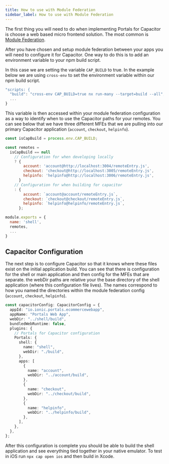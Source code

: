 ```yaml
---
title: How to use with Module Federation
sidebar_label: How to use with Module Federation
---
```


The first thing you will need to do when implementing Portals for Capacitor is choose a web based micro frontend solution. The most common is [Module Federation](https://webpack.js.org/concepts/module-federation/).

After you have chosen and setup module federation between your apps you will need to configure it for Capacitor. One way to do this is to add an environment variable to your npm build script.

In this case we are setting the variable `CAP_BUILD` to true. In the example below we are using `cross-env` to set the environment variable within our npm build script.

```javascript
"scripts: {
  "build": "cross-env CAP_BUILD=true nx run-many --target=build --all",
  ...
}
```

This variable is then accessed within your module federation configuration as a way to identify when to use the Capacitor paths for your remotes. You can see below that we have three different MFEs that we are pulling into our primary Capacitor application (`account`, `checkout`, `helpinfo`).

```javascript
const isCapBuild = process.env.CAP_BUILD;

const remotes =
  isCapBuild == null
    // Configuration for when developing locally
    ? {
        account: 'account@http://localhost:3004/remoteEntry.js',
        checkout: 'checkout@http://localhost:3005/remoteEntry.js',
        helpinfo: 'helpinfo@http://localhost:3006/remoteEntry.js',
      }
    // Configuration for when building for capacitor
    : {
        account: `account@account/remoteEntry.js`,
        checkout: `checkout@checkout/remoteEntry.js`,
        helpinfo: `helpinfo@helpinfo/remoteEntry.js`,
      };

module.exports = {
  name: 'shell',
  remotes,
  ...
}
```

## Capacitor Configuration

The next step is to configure Capacitor so that it knows where these files exist on the initial application build. You can see that there is configuration for the shell or main application and then config for the MFEs that are separate. the webDir paths are relative your the base directory of the shell application (where this configuration file lives). The names correspond to how you named the directories within the module federation config (`account`, `checkout`, `helpinfo`).

```typescript
const capacitorConfig: CapacitorConfig = {
  appId: "io.ionic.portals.ecommercewebapp",
  appName: "Portals Web App",
  webDir: "../shell/build",
  bundledWebRuntime: false,
  plugins: {
    // Portals for Capacitor configuration
    Portals: {
      shell: {
        name: "shell",
        webDir: "./build",
      },
      apps: [
        {
          name: "account",
          webDir: "../account/build",
        },
        {
          name: "checkout",
          webDir: "../checkout/build",
        },
        {
          name: "helpinfo",
          webDir: "../helpinfo/build",
        },
      ],
    },
  },
};
```

After this configuration is complete you should be able to build the shell application and see everything tied together in your native emulator. To test in iOS run `npx cap open ios` and then build in Xcode.
